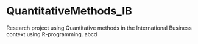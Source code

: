 # QuantitativeMethods_IB
Research project using Quantitative methods in the International Business context using R-programming.
abcd
